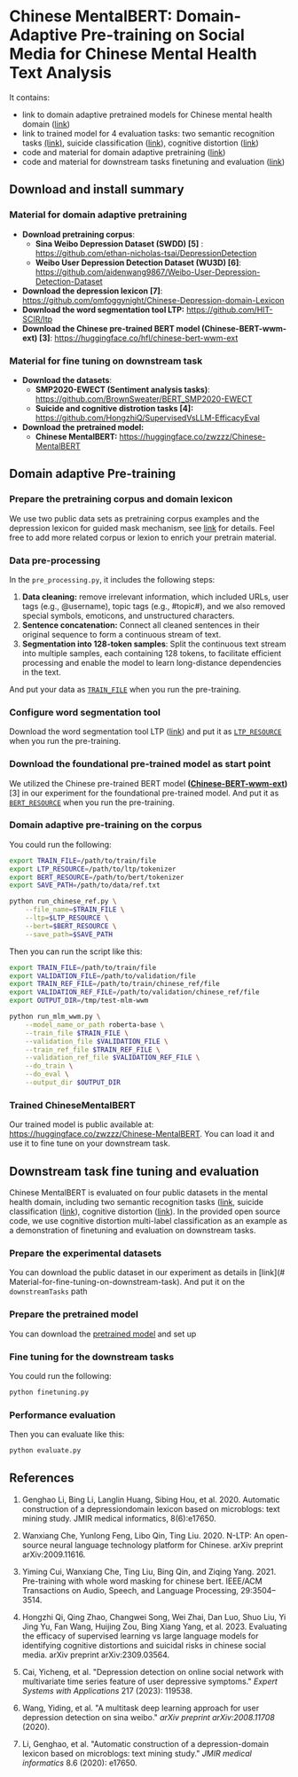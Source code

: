 <!---
Copyright 2020 The HuggingFace Team. All rights reserved.

Licensed under the Apache License, Version 2.0 (the "License");
you may not use this file except in compliance with the License.
You may obtain a copy of the License at

    http://www.apache.org/licenses/LICENSE-2.0

Unless required by applicable law or agreed to in writing, software
distributed under the License is distributed on an "AS IS" BASIS,
WITHOUT WARRANTIES OR CONDITIONS OF ANY KIND, either express or implied.
See the License for the specific language governing permissions and
limitations under the License.
-->

# Chinese MentalBERT: Domain-Adaptive Pre-training on Social Media for Chinese Mental Health Text Analysis


It contains:

* link to domain adaptive pretrained models for Chinese mental health domain ([link](#Trained-ChineseMentalBERT))
* link to trained model for 4 evaluation tasks: two semantic recognition tasks [(link)](<#>), suicide classification ([link](<#>)), cognitive distortion ([link](<#>))
* code and material for domain adaptive pretraining ([link](#Domain-adaptive-Pre-training))
* code and material for downstream tasks finetuning and evaluation ([link](#Downstream-task-fine-tuning-and-evaluation))

## Download and install summary

### Material for domain adaptive pretraining

* **Download pretraining corpus**: 
  * **Sina Weibo Depression Dataset (SWDD) [5]** : https://github.com/ethan-nicholas-tsai/DepressionDetection
  * **Weibo User Depression Detection Dataset (WU3D) [6]**: https://github.com/aidenwang9867/Weibo-User-Depression-Detection-Dataset
* **Download the depression lexicon [7]**:  https://github.com/omfoggynight/Chinese-Depression-domain-Lexicon
* **Download the word segmentation tool LTP:** https://github.com/HIT-SCIR/ltp
* **Download the Chinese pre-trained BERT model (Chinese-BERT-wwm-ext) [3]**: https://huggingface.co/hfl/chinese-bert-wwm-ext

### Material for fine tuning on downstream task

* **Download the datasets**: 
  * **SMP2020-EWECT (Sentiment analysis tasks)**: https://github.com/BrownSweater/BERT_SMP2020-EWECT
  * **Suicide and cognitive distrotion tasks [4]:** https://github.com/HongzhiQ/SupervisedVsLLM-EfficacyEval
* **Download the pretrained model:** 
  * **Chinese MentalBERT:** https://huggingface.co/zwzzz/Chinese-MentalBERT


## Domain adaptive Pre-training

### Prepare the pretraining corpus and domain lexicon

We use two public data sets as pretraining corpus examples and the depression lexicon for guided mask mechanism, see [link](<#Material-for-domain-adaptive-pretraining>) for details. Feel free to add more related corpus or lexion to enrich your pretrain material. 


### Data pre-processing

In the `pre_processing.py`, it includes the following steps: 

1. **Data cleaning:** remove irrelevant information, which included URLs, user tags (e.g., @username), topic tags (e.g., #topic#), and we also removed special symbols, emoticons, and unstructured characters.
2. **Sentence concatenation:** Connect all cleaned sentences in their original sequence to form a continuous stream of text.
3. **Segmentation into 128-token samples**: Split the continuous text stream into multiple samples, each containing 128 tokens, to facilitate efficient processing and enable the model to learn long-distance dependencies in the text.

And put your data as [`TRAIN_FILE`](#Domain-adaptive-pre-training-on-the-corpus) when you run the pre-training.

### Configure word segmentation tool

Download the word segmentation tool LTP ([link](https://github.com/HIT-SCIR/ltp)) and put it as [`LTP_RESOURCE`](#Domain-adaptive-pre-training-on-the-corpus) when you run the pre-training.

### Download the foundational pre-trained model as start point

We utilized the Chinese pre-trained BERT model **([Chinese-BERT-wwm-ext](<https://huggingface.co/hfl/chinese-bert-wwm-ext>))** [3] in our experiment for the foundational pre-trained model. And put it as [`BERT_RESOURCE`](#Domain-adaptive-pre-training-on-the-corpus) when you run the pre-training.

### Domain adaptive pre-training on the corpus

You could run the following:

```bash
export TRAIN_FILE=/path/to/train/file
export LTP_RESOURCE=/path/to/ltp/tokenizer
export BERT_RESOURCE=/path/to/bert/tokenizer
export SAVE_PATH=/path/to/data/ref.txt

python run_chinese_ref.py \
    --file_name=$TRAIN_FILE \
    --ltp=$LTP_RESOURCE \
    --bert=$BERT_RESOURCE \
    --save_path=$SAVE_PATH
```

Then you can run the script like this: 


```bash
export TRAIN_FILE=/path/to/train/file
export VALIDATION_FILE=/path/to/validation/file
export TRAIN_REF_FILE=/path/to/train/chinese_ref/file
export VALIDATION_REF_FILE=/path/to/validation/chinese_ref/file
export OUTPUT_DIR=/tmp/test-mlm-wwm

python run_mlm_wwm.py \
    --model_name_or_path roberta-base \
    --train_file $TRAIN_FILE \
    --validation_file $VALIDATION_FILE \
    --train_ref_file $TRAIN_REF_FILE \
    --validation_ref_file $VALIDATION_REF_FILE \
    --do_train \
    --do_eval \
    --output_dir $OUTPUT_DIR
```
### Trained ChineseMentalBERT

Our trained model is public available at: https://huggingface.co/zwzzz/Chinese-MentalBERT. You can load it and use it to fine tune on your downstream task.

## Downstream task fine tuning and evaluation

Chinese MentalBERT is evaluated on four public datasets in the mental health domain, including two semantic recognition tasks ([link](<https://github.com/BrownSweater/BERT_SMP2020-EWECT>), suicide classification ([link](<https://github.com/HongzhiQ/SupervisedVsLLM-EfficacyEval>)), cognitive distortion ([link](<https://github.com/HongzhiQ/SupervisedVsLLM-EfficacyEval>)).
In the provided open source code, we use cognitive distortion multi-label classification as an example as a demonstration of finetuning and evaluation on downstream tasks.

### Prepare the experimental datasets

You can download the public dataset in our experiment as details in [link](# Material-for-fine-tuning-on-downstream-task). And put it on the `downstreamTasks` path

### Prepare the pretrained model

You can download the [pretrained model](<https://huggingface.co/zwzzz/Chinese-MentalBERT>) and set up

### Fine tuning for the downstream tasks

You could run the following:

```bash
python finetuning.py
```
### Performance evaluation

Then you can evaluate like this: 

```bash
python evaluate.py
```
## References
1. Genghao Li, Bing Li, Langlin Huang, Sibing Hou, et al. 2020. Automatic construction of a depressiondomain lexicon based on microblogs: text mining study. JMIR medical informatics, 8(6):e17650.

2. Wanxiang Che, Yunlong Feng, Libo Qin, Ting Liu. 2020. N-LTP: An open-source neural language technology platform for Chinese. arXiv preprint arXiv:2009.11616.

3. Yiming Cui, Wanxiang Che, Ting Liu, Bing Qin, and Ziqing Yang. 2021. Pre-training with whole word masking for chinese bert. IEEE/ACM Transactions on Audio, Speech, and Language Processing, 29:3504–3514.

4. Hongzhi Qi, Qing Zhao, Changwei Song, Wei Zhai, Dan Luo, Shuo Liu, Yi Jing Yu, Fan Wang, Huijing Zou, Bing Xiang Yang, et al. 2023. Evaluating the efficacy of supervised learning vs large language models for identifying cognitive distortions and suicidal risks in chinese social media. arXiv preprint arXiv:2309.03564.
5. Cai, Yicheng, et al. "Depression detection on online social network with multivariate time series feature of user depressive symptoms." *Expert Systems with Applications* 217 (2023): 119538.
6. Wang, Yiding, et al. "A multitask deep learning approach for user depression detection on sina weibo." *arXiv preprint arXiv:2008.11708* (2020).
7. Li, Genghao, et al. "Automatic construction of a depression-domain lexicon based on microblogs: text mining study." *JMIR medical informatics* 8.6 (2020): e17650.
